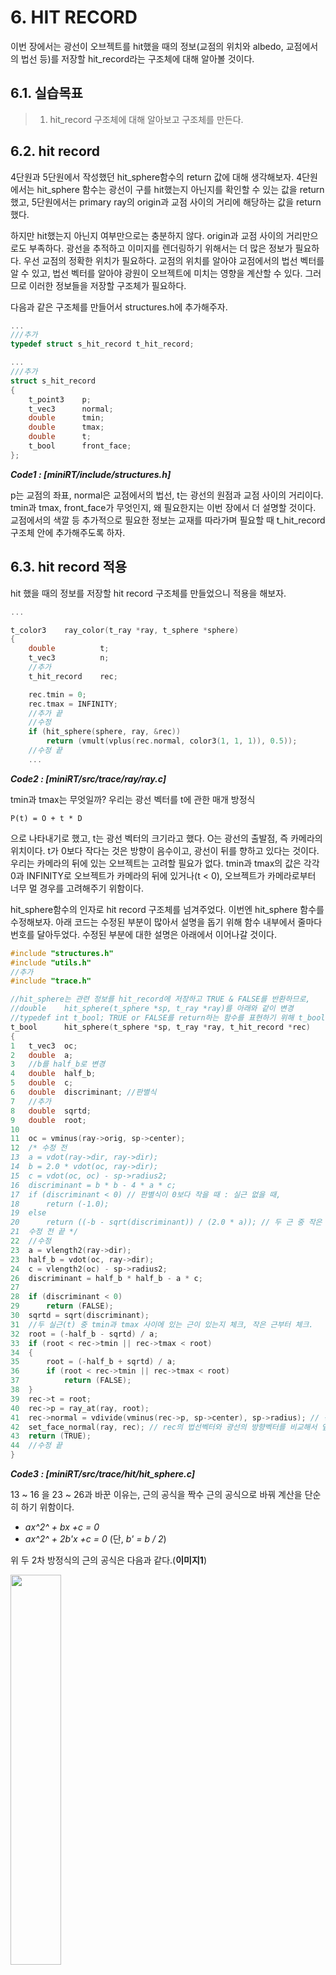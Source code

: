 # 6. HIT RECORD

이번 장에서는 광선이 오브젝트를 hit했을 때의 정보(교점의 위치와 albedo, 교점에서의 법선 등)를 저장할 hit_record라는 구조체에 대해 알아볼 것이다.

## 6.1. 실습목표
>
> 1. hit_record 구조체에 대해 알아보고 구조체를 만든다.
>

## 6.2. hit record

4단원과 5단원에서 작성했던 hit_sphere함수의 return 값에 대해 생각해보자. 4단원에서는 hit_sphere 함수는 광선이 구를 hit했는지 아닌지를 확인할 수 있는 값을 return 했고, 5단원에서는 primary ray의 origin과 교점 사이의 거리에 해당하는 값을 return 했다.

하지만 hit했는지 아닌지 여부만으로는 충분하지 않다. origin과 교점 사이의 거리만으로도 부족하다. 광선을 추적하고 이미지를 렌더링하기 위해서는 더 많은 정보가 필요하다. 우선 교점의 정확한 위치가 필요하다. 교점의 위치를 알아야 교점에서의 법선 벡터를 알 수 있고, 법선 벡터를 알아야 광원이 오브젝트에 미치는 영향을 계산할 수 있다. 그러므로 이러한 정보들을 저장할 구조체가 필요하다.

다음과 같은 구조체를 만들어서 structures.h에 추가해주자.
```c
...
///추가
typedef struct s_hit_record t_hit_record;

...
///추가
struct s_hit_record
{
    t_point3    p;
    t_vec3      normal;
    double      tmin;
    double      tmax;
    double      t;
    t_bool      front_face;
};
```

***Code1 : [miniRT/include/structures.h]***

p는 교점의 좌표, normal은 교점에서의 법선, t는 광선의 원점과 교점 사이의 거리이다. tmin과 tmax, front_face가 무엇인지, 왜 필요한지는 이번 장에서 더 설명할 것이다. 교점에서의 색깔 등 추가적으로 필요한 정보는 교재를 따라가며 필요할 때 t_hit_record 구조체 안에 추가해주도록 하자.

## 6.3. hit record 적용

hit 했을 때의 정보를 저장할 hit record 구조체를 만들었으니 적용을 해보자.

```c
...

t_color3    ray_color(t_ray *ray, t_sphere *sphere)
{
    double          t;
    t_vec3          n;
    //추가
    t_hit_record    rec;

    rec.tmin = 0;
    rec.tmax = INFINITY;
    //추가 끝
    //수정
    if (hit_sphere(sphere, ray, &rec))
        return (vmult(vplus(rec.normal, color3(1, 1, 1)), 0.5));
    //수정 끝
    ...
```

***Code2 : [miniRT/src/trace/ray/ray.c]***

tmin과 tmax는 무엇일까? 우리는 광선 벡터를 t에 관한 매개 방정식

`P(t) = O + t * D`

으로 나타내기로 했고, t는 광선 벡터의 크기라고 했다. O는 광선의 출발점, 즉 카메라의 위치이다. t가 0보다 작다는 것은 방향이 음수이고, 광선이 뒤를 향하고 있다는 것이다. 우리는 카메라의 뒤에 있는 오브젝트는 고려할 필요가 없다. tmin과 tmax의 값은 각각 0과 INFINITY로 오브젝트가 카메라의 뒤에 있거나(t < 0), 오브젝트가 카메라로부터 너무 멀 경우를 고려해주기 위함이다.

hit_sphere함수의 인자로 hit record 구조체를 넘겨주었다. 이번엔 hit_sphere 함수를 수정해보자. 아래 코드는 수정된 부분이 많아서 설명을 돕기 위해 함수 내부에서 줄마다 번호를 달아두었다. 수정된 부분에 대한 설명은 아래에서 이어나갈 것이다.

```c
#include "structures.h"
#include "utils.h"
//추가
#include "trace.h"

//hit_sphere는 관련 정보를 hit_record에 저장하고 TRUE & FALSE를 반환하므로,
//double    hit_sphere(t_sphere *sp, t_ray *ray)를 아래와 같이 변경
//typedef int t_bool; TRUE or FALSE를 return하는 함수를 표현하기 위해 t_bool 사용
t_bool      hit_sphere(t_sphere *sp, t_ray *ray, t_hit_record *rec)
{
1   t_vec3  oc;
2   double  a;
3   //b를 half_b로 변경
4   double  half_b;
5   double  c;
6   double  discriminant; //판별식
7   //추가
8   double  sqrtd;
9   double  root;
10
11  oc = vminus(ray->orig, sp->center);
12  /* 수정 전
13  a = vdot(ray->dir, ray->dir);
14  b = 2.0 * vdot(oc, ray->dir);
15  c = vdot(oc, oc) - sp->radius2;
16  discriminant = b * b - 4 * a * c;
17  if (discriminant < 0) // 판별식이 0보다 작을 때 : 실근 없을 때,
18      return (-1.0);
19  else
20      return ((-b - sqrt(discriminant)) / (2.0 * a)); // 두 근 중 작은 근
21  수정 전 끝 */
22  //수정
23  a = vlength2(ray->dir);
23  half_b = vdot(oc, ray->dir);
24  c = vlength2(oc) - sp->radius2;
26  discriminant = half_b * half_b - a * c;
27
28  if (discriminant < 0)
29      return (FALSE);
30  sqrtd = sqrt(discriminant);
31  //두 실근(t) 중 tmin과 tmax 사이에 있는 근이 있는지 체크, 작은 근부터 체크.
32  root = (-half_b - sqrtd) / a;
33  if (root < rec->tmin || rec->tmax < root)
34  {
35      root = (-half_b + sqrtd) / a;
36      if (root < rec->tmin || rec->tmax < root)
37          return (FALSE);
38  }
39  rec->t = root;
40  rec->p = ray_at(ray, root);
41  rec->normal = vdivide(vminus(rec->p, sp->center), sp->radius); // 정규화된 법선 벡터.
42  set_face_normal(ray, rec); // rec의 법선벡터와 광선의 방향벡터를 비교해서 앞면인지 뒷면인지 t_bool 값으로 저장.
43  return (TRUE);
44  //수정 끝
}
```

***Code3 : [miniRT/src/trace/hit/hit_sphere.c]***

13 ~ 16 을 23 ~ 26과 바꾼 이유는, 근의 공식을 짝수 근의 공식으로 바꿔 계산을 단순히 하기 위함이다.

- *ax^2^ + bx +c = 0*
- *ax^2^ + 2b'x +c = 0*
(단, *b' = b / 2*)

위 두 2차 방정식의 근의 공식은 다음과 같다.(**이미지1**)

<img src = "./images/06_image1.png" width="40%">

**이미지1. 근의 공식, 짝수 근의 공식**

30번부터 38번줄을 추가해 준 이유를 살펴보자.
```c
30  sqrtd = sqrt(discriminant);
31  //두 실근(t) 중 tmin과 tmax 사이에 있는 근이 있는지 체크, 작은 근부터 체크.
32  root = (-half_b - sqrtd) / a; // 두 근(t) 중 작은 근(t)부터 고려.
33  if (root < rec->tmin || rec->tmax < root) 작은 t가 tmin보다 작거나 tmax보다 큰 경우
34  {
35      root = (-half_b + sqrtd) / a; 큰 근(t)가 tmin보다 작은지, tmax보다 큰지 체크.
36      if (root < rec->tmin || rec->tmax < root) 큰 근조차 tmin보다 작다면 hit하지 않은 것이므로 FALSE를 반환.
37          return (FALSE);
38  }
```

광선이 오브젝트를 관통한다면 두 개의 교점이 생길 것이고, 카메라에는 가까운 교점에 해당하는 부분만 보일 것이다. 그런데 왜 두 교점을 모두 고려해줬을까? 어떤 구가 카메라를 둘러싸고 있다고 생각해보자. 그럼 두 근 중 작은 근은 카메라의 뒤쪽에 있는 것이고, 두 근 중 큰 근이 카메라의 앞에 있게 될 것이다. 위와 같은 경우를 고려해주기 위해 두 근을 모두 확인하는 것이다.

```c
39  rec->t = root;
40  rec->p = ray_at(ray, root);
41  rec->normal = vdivide(vminus(rec->p, sp->center), sp->radius); // 정규화된 법선 벡터.
42  set_face_normal(ray, rec); // rec의 법선벡터와 광선의 방향벡터를 비교해서 앞면인지 뒷면인지 t_bool 값으로 저장.
43  return (TRUE);
```

39 ~ 41은 hit record 구조체인 rec에 필요한 정보들을 저장하는 것이다.

42의 set_face_normal(ray, rec)은 위에서 언급한, 구가 카메라를 둘러싸고 있는 경우를 고려하기 위함이다. 카메라가 구의 안쪽에 있다면 광선과 법선은 같은 방향을 향하게 될 것이다. 그러나 오브젝트와 광원 간의 상호작용을 계산하기 위해서는 법선과 광선이 항상 반대방향을 향하고 있어야 한다. 그러므로 법선이 광선을 반대 방향인지를 확인하는 함수를 추가했다.

```c
#include "trace.h"

void    set_face_normal(t_ray *r, t_hit_record *rec)
{
    // 광선의 방향벡터와 교점의 법선벡터의 내적이 음수이면 광선은 앞면(객체의)에 hit 한 것이다
    rec->front_face = vdot(r->dir, rec->normal) < 0;
    // 광선의 앞면에 hit 면 그대로 아니면 법선을 반대로 뒤집는다. (항상 광선 방향벡터와 법선 벡터를 반대인 상태로 사용하기위해)
    rec->normal = (rec->front_face) ? rec->normal : vmult(rec->normal, -1);
}
```

***Code4 : [miniRT/src/trace/hit/normal.c]***

지금까지 변경 또는 추가한 함수를 헤더 파일에 반영해주자.

```c
...
// trace/hit/
//double        hit_sphere(t_sphere *sp, t_ray *ray); 아래로 변경
t_bool      hit_sphere(t_sphere *sp, t_ray *ray, t_hit_record *rec);
void        set_face_normal(t_ray *r, t_hit_record *rec);

#endif
```
***Code5 : [miniRT/include/trace.h]***

코드 수정 후 출력 결과물은 05번과 같아야 한다. 혹시 결과가 다르다면 다르게 작성한 부분이 있는지 확인해보자. 다음 장에서는 한 광선이 여러개의 물체를 지나는 경우를 생각해보자.
